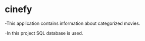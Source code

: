 # cinefy

-This application contains information about categorized movies.

-In this project SQL database is used.
